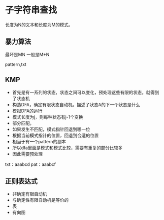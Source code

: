 # 子字符串查找
长度为N的文本和长度为M的模式。
## 暴力算法
最坏是MN
一般是M+N

pattern,txt


## KMP
- 首先是有一系列的状态，状态之间可以变化，预处理这些有限的状态，就得到了状态机
- 构造DFA，确定有限状态自动机。描述了状态A的下一个状态是什么
- 模拟DFA的运行
- 模式长度为j，则每种状态有j-1个变换
- 部分匹配，
- 如果发生不匹配，模式指针回退到哪一位
- 根据当前模式指针的位置，回退到合适的位置
- 相当于有一个pattern的副本
- 所以dfa里面是模式和模式比较，需要有重复的部分比较多
- 因此需要预处理

txt：aaabcd
pat：aaabcf

## 正则表达式
- 非确定有限自动机
- 与确定性有限自动机是等价的
- 表
- 有向图